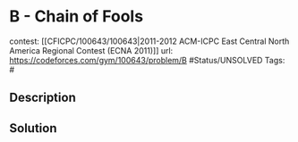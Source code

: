# B - Chain of Fools

contest: [[CFICPC/100643/100643|2011-2012 ACM-ICPC East Central North America Regional Contest (ECNA 2011)]]
url: https://codeforces.com/gym/100643/problem/B
#Status/UNSOLVED
Tags: #

## Description

## Solution

